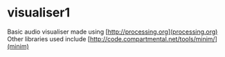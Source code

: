 visualiser1
===========

Basic audio visualiser made using [http://processing.org](processing.org)
Other libraries used include [http://code.compartmental.net/tools/minim/](minim)
